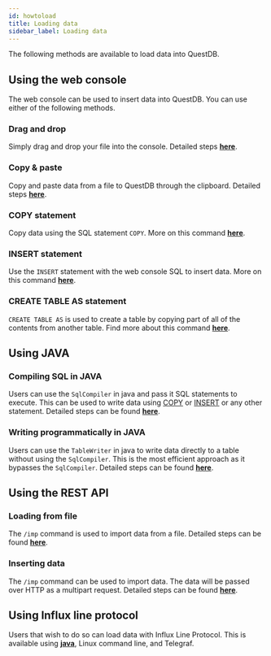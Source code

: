 ```yaml
---
id: howtoload
title: Loading data
sidebar_label: Loading data
---
```


The following methods are available to load data into QuestDB.

## Using the web console
The web console can be used to insert data into QuestDB. You can use either of the following methods.

### Drag and drop
Simply drag and drop your file into the console. Detailed steps **[here](/docs/console#drag-and-drop)**.

### Copy & paste
Copy and paste data from a file to QuestDB through the clipboard. Detailed steps **[here](/docs/console#import-from-clipboard)**.

### COPY statement
Copy data using the SQL statement `COPY`. More on this command **[here](sqlCOPY.md)**.

### INSERT statement
Use the `INSERT` statement with the web console SQL to insert data. More on this command **[here](sqlINSERT.md)**.

### CREATE TABLE AS statement
`CREATE TABLE AS` is used to create a table by copying part of all of the contents from another table.
Find more about this command **[here](/docs/create#create-table-as)**.

## Using JAVA

### Compiling SQL in JAVA
Users can use the `SqlCompiler` in java and pass it SQL statements to execute. This can be used to write data using
[COPY](sqlCOPY.md) or [INSERT](sqlINSERT.md) or any other statement. Detailed steps can be found **[here](/docs/java#compiling-sql-in-java)**.


### Writing programmatically in JAVA
Users can use the `TableWriter` in java to write data directly to a table without using the `SqlCompiler`. This is the
most efficient approach as it bypasses the `SqlCompiler`. Detailed steps can be found **[here](/docs/java#writing-data-programatically)**.

## Using the REST API

### Loading from file
The `/imp` command is used to import data from a file. Detailed steps can be found **[here](/docs/restful#imp-loading-data)**.

### Inserting data
The `/imp` command can be used to import data. The data will be passed over HTTP as a multipart request. 
Detailed steps can be found **[here](/docs/restful#imp-append-data)**.

## Using Influx line protocol
Users that wish to do so can load data with Influx Line Protocol. This is available using
**[java](/docs/lineprot#java)**, Linux command line, and Telegraf.